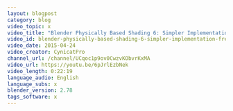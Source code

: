 ```yaml
---
layout: blogpost
category: blog
video_topic: x
video_title: "Blender Physically Based Shading 6: Simpler Implementation (Fresnel Redux) [OLD]"
video_id: blender-physically-based-shading-6-simpler-implementation-fresnel-redux-old
video_date: 2015-04-24
video_creator: CynicatPro
channel_url: /channel/UCqoc1p9ov0CwzvKObvrKxMA
video_url: https://youtu.be/6pJrlEzbNek
video_length: 0:22:19
language_audio: English
language_subs: x
blender_version: 2.78
tags_software: x
---
```

